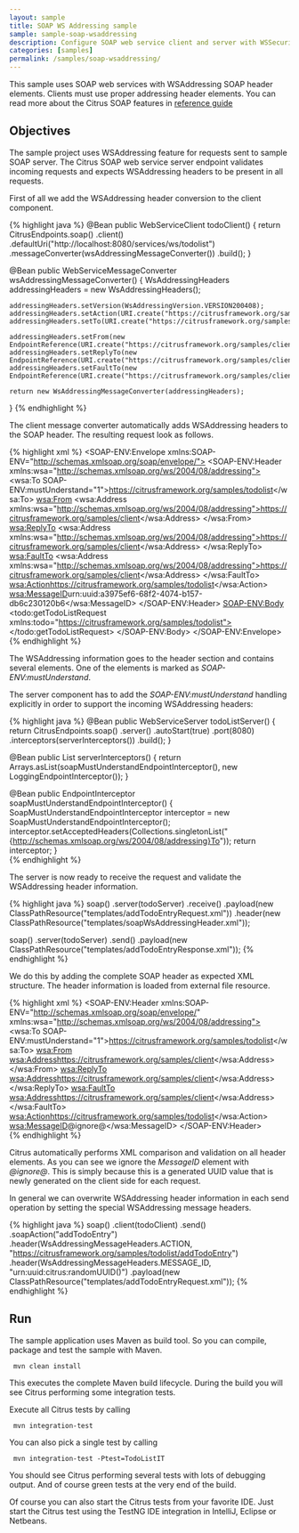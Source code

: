 ```yaml
---
layout: sample
title: SOAP WS Addressing sample
sample: sample-soap-wsaddressing
description: Configure SOAP web service client and server with WSSecurity
categories: [samples]
permalink: /samples/soap-wsaddressing/
---
```


This sample uses SOAP web services with WSAddressing SOAP header elements. Clients must use proper addressing header elements. 
You can read more about the Citrus SOAP features in [reference guide](http://www.citrusframework.org/reference/html/#soap)

Objectives
---------

The sample project uses WSAddressing feature for requests sent to sample SOAP server. The Citrus SOAP web service
server endpoint validates incoming requests and expects WSAddressing headers to be present in all requests.

First of all we add the WSAddressing header conversion to the client component.

{% highlight java %}
@Bean
public WebServiceClient todoClient() {
    return CitrusEndpoints.soap()
                        .client()
                        .defaultUri("http://localhost:8080/services/ws/todolist")
                        .messageConverter(wsAddressingMessageConverter())
                        .build();
}

@Bean
public WebServiceMessageConverter wsAddressingMessageConverter() {
    WsAddressingHeaders addressingHeaders = new WsAddressingHeaders();

    addressingHeaders.setVersion(WsAddressingVersion.VERSION200408);
    addressingHeaders.setAction(URI.create("https://citrusframework.org/samples/todolist"));
    addressingHeaders.setTo(URI.create("https://citrusframework.org/samples/todolist"));

    addressingHeaders.setFrom(new EndpointReference(URI.create("https://citrusframework.org/samples/client")));
    addressingHeaders.setReplyTo(new EndpointReference(URI.create("https://citrusframework.org/samples/client")));
    addressingHeaders.setFaultTo(new EndpointReference(URI.create("https://citrusframework.org/samples/client/fault")));

    return new WsAddressingMessageConverter(addressingHeaders);
}
{% endhighlight %}
   
The client message converter automatically adds WSAddressing headers to the SOAP header. The resulting request look as follows.

{% highlight xml %}
<SOAP-ENV:Envelope xmlns:SOAP-ENV="http://schemas.xmlsoap.org/soap/envelope/">
    <SOAP-ENV:Header xmlns:wsa="http://schemas.xmlsoap.org/ws/2004/08/addressing">
        <wsa:To SOAP-ENV:mustUnderstand="1">https://citrusframework.org/samples/todolist</wsa:To>
        <wsa:From>
            <wsa:Address xmlns:wsa="http://schemas.xmlsoap.org/ws/2004/08/addressing">https://citrusframework.org/samples/client</wsa:Address>
        </wsa:From>
        <wsa:ReplyTo>
            <wsa:Address xmlns:wsa="http://schemas.xmlsoap.org/ws/2004/08/addressing">https://citrusframework.org/samples/client</wsa:Address>
        </wsa:ReplyTo>
        <wsa:FaultTo>
            <wsa:Address xmlns:wsa="http://schemas.xmlsoap.org/ws/2004/08/addressing">https://citrusframework.org/samples/client</wsa:Address>
        </wsa:FaultTo>
        <wsa:Action>https://citrusframework.org/samples/todolist</wsa:Action>
        <wsa:MessageID>urn:uuid:a3975ef6-68f2-4074-b157-db6c230120b6</wsa:MessageID>
    </SOAP-ENV:Header>
    <SOAP-ENV:Body>
        <todo:getTodoListRequest xmlns:todo="https://citrusframework.org/samples/todolist">
        </todo:getTodoListRequest>
    </SOAP-ENV:Body>
</SOAP-ENV:Envelope>
{% endhighlight %}

The WSAddressing information goes to the header section and contains several elements. One of the elements is marked as *SOAP-ENV:mustUnderstand*.

The server component has to add the *SOAP-ENV:mustUnderstand* handling explicitly in order to support the incoming WSAddressing headers:

{% highlight java %}
@Bean
public WebServiceServer todoListServer() {
    return CitrusEndpoints.soap()
            .server()
            .autoStart(true)
            .port(8080)
            .interceptors(serverInterceptors())
            .build();
}

@Bean
public List<EndpointInterceptor> serverInterceptors() {
    return Arrays.asList(soapMustUnderstandEndpointInterceptor(), new LoggingEndpointInterceptor());
}

@Bean
public EndpointInterceptor soapMustUnderstandEndpointInterceptor() {
    SoapMustUnderstandEndpointInterceptor interceptor = new SoapMustUnderstandEndpointInterceptor();
    interceptor.setAcceptedHeaders(Collections.singletonList("{http://schemas.xmlsoap.org/ws/2004/08/addressing}To"));
    return interceptor;
}   
{% endhighlight %}
     
The server is now ready to receive the request and validate the WSAddressing header information. 

{% highlight java %}
soap()
    .server(todoServer)
    .receive()
    .payload(new ClassPathResource("templates/addTodoEntryRequest.xml"))
    .header(new ClassPathResource("templates/soapWsAddressingHeader.xml"));

soap()
    .server(todoServer)
    .send()
    .payload(new ClassPathResource("templates/addTodoEntryResponse.xml"));
{% endhighlight %}
        
We do this by adding the complete SOAP header as expected XML structure. The header information is loaded from external file resource.
       
{% highlight xml %}
<SOAP-ENV:Header xmlns:SOAP-ENV="http://schemas.xmlsoap.org/soap/envelope/" xmlns:wsa="http://schemas.xmlsoap.org/ws/2004/08/addressing">
  <wsa:To SOAP-ENV:mustUnderstand="1">https://citrusframework.org/samples/todolist</wsa:To>
  <wsa:From>
    <wsa:Address>https://citrusframework.org/samples/client</wsa:Address>
  </wsa:From>
  <wsa:ReplyTo>
    <wsa:Address>https://citrusframework.org/samples/client</wsa:Address>
  </wsa:ReplyTo>
  <wsa:FaultTo>
    <wsa:Address>https://citrusframework.org/samples/client</wsa:Address>
  </wsa:FaultTo>
  <wsa:Action>https://citrusframework.org/samples/todolist</wsa:Action>
  <wsa:MessageID>@ignore@</wsa:MessageID>
</SOAP-ENV:Header>     
{% endhighlight %}

Citrus automatically performs XML comparison and validation on all header elements. As you can see we ignore the *MessageID* element with *@ignore@*. This is 
simply because this is a generated UUID value that is newly generated on the client side for each request.

In general we can overwrite WSAddressing header information in each send operation by setting the special WSAddressing message headers.

{% highlight java %}
soap()
    .client(todoClient)
    .send()
    .soapAction("addTodoEntry")
    .header(WsAddressingMessageHeaders.ACTION, "https://citrusframework.org/samples/todolist/addTodoEntry")
    .header(WsAddressingMessageHeaders.MESSAGE_ID, "urn:uuid:citrus:randomUUID()")
    .payload(new ClassPathResource("templates/addTodoEntryRequest.xml"));
{% endhighlight %}
        
Run
---------

The sample application uses Maven as build tool. So you can compile, package and test the
sample with Maven.
 
     mvn clean install
    
This executes the complete Maven build lifecycle. During the build you will see Citrus performing some integration tests.

Execute all Citrus tests by calling

     mvn integration-test

You can also pick a single test by calling

     mvn integration-test -Ptest=TodoListIT

You should see Citrus performing several tests with lots of debugging output. 
And of course green tests at the very end of the build.

Of course you can also start the Citrus tests from your favorite IDE.
Just start the Citrus test using the TestNG IDE integration in IntelliJ, Eclipse or Netbeans.